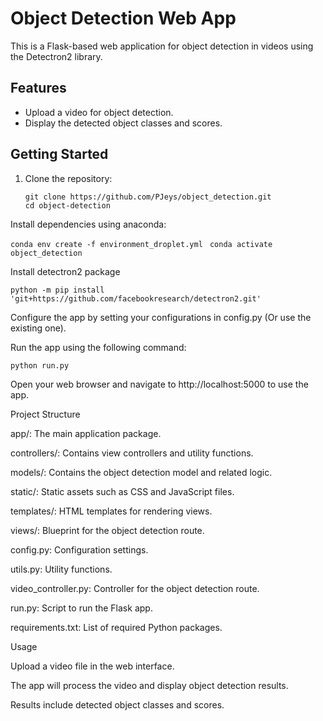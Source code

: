 # Object Detection Web App

This is a Flask-based web application for object detection in videos using the Detectron2 library.

## Features

- Upload a video for object detection.
- Display the detected object classes and scores.

## Getting Started

1. Clone the repository:

   ```
   git clone https://github.com/PJeys/object_detection.git
   cd object-detection
Install dependencies using anaconda:


```conda env create -f environment_droplet.yml ```
```conda activate object_detection```


Install detectron2 package

```python -m pip install 'git+https://github.com/facebookresearch/detectron2.git'```

Configure the app by setting your configurations in config.py (Or use the existing one).

Run the app using the following command:


```python run.py```

Open your web browser and navigate to http://localhost:5000 to use the app.

Project Structure

app/: The main application package.

controllers/: Contains view controllers and utility functions.

models/: Contains the object detection model and related logic.

static/: Static assets such as CSS and JavaScript files.

templates/: HTML templates for rendering views.

views/: Blueprint for the object detection route.

config.py: Configuration settings.

utils.py: Utility functions.

video_controller.py: Controller for the object detection route.

run.py: Script to run the Flask app.

requirements.txt: List of required Python packages.

Usage

Upload a video file in the web interface.

The app will process the video and display object detection results.

Results include detected object classes and scores.
